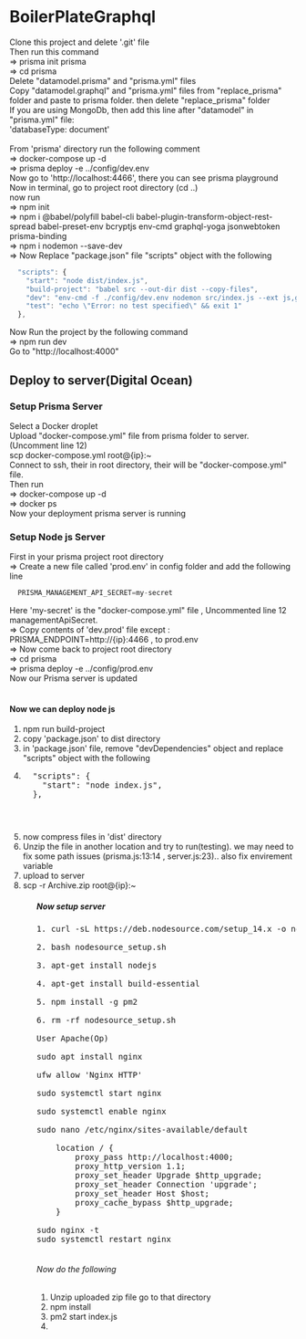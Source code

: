# BoilerPlateGraphql
Clone this project and delete '.git' file <br/>
Then run this command <br> 
=> prisma init prisma <br/>
=> cd prisma <br/>
Delete "datamodel.prisma" and "prisma.yml" files <br/>
Copy "datamodel.graphql" and "prisma.yml" files from "replace_prisma" folder and paste to prisma folder. then delete "replace_prisma" folder <br/>
If you are using MongoDb, then add this line after "datamodel" in "prisma.yml" file:<br>
'databaseType: document' <br/>
<br>
From 'prisma' directory run the following comment <br>
=> docker-compose up -d <br>
=> prisma deploy -e ../config/dev.env <br>
Now go to 'http://localhost:4466', there you can see prisma playground <br>
Now in terminal, go to project root directory (cd ..) <br>
now run <br>
=> npm init <br>
=> npm i @babel/polyfill babel-cli babel-plugin-transform-object-rest-spread babel-preset-env bcryptjs env-cmd graphql-yoga jsonwebtoken prisma-binding <br>
=> npm i nodemon --save-dev <br>
=> Now Replace "package.json" file "scripts" object with the following <br>
```javascript
  "scripts": {
    "start": "node dist/index.js",
    "build-project": "babel src --out-dir dist --copy-files",
    "dev": "env-cmd -f ./config/dev.env nodemon src/index.js --ext js,graphql --exec babel-node",
    "test": "echo \"Error: no test specified\" && exit 1"
  },
```
Now Run the project by the following command <br>
=> npm run dev <br>
Go to "http://localhost:4000" 

## Deploy to server(Digital Ocean)
### Setup Prisma Server
Select a Docker droplet <br>
Upload "docker-compose.yml" file from prisma folder to server. (Uncomment line 12) <br>
scp docker-compose.yml root@{ip}:~
<br>
Connect to ssh, their in root directory, their will be "docker-compose.yml" file.<br>
Then run <br>
=> docker-compose up -d <br>
=> docker ps
<br>
Now your deployment prisma server is running <br>

### Setup Node js Server
First in your prisma project root directory <br>
=> Create a new file called 'prod.env' in config folder and add the following line <br>
```javascript
  PRISMA_MANAGEMENT_API_SECRET=my-secret
```
Here 'my-secret' is the "docker-compose.yml" file , Uncommented line 12 managementApiSecret. <br>
=> Copy contents of 'dev.prod' file except : PRISMA_ENDPOINT=http://{ip}:4466 , to prod.env <br>
=> Now come back to project root directory <br>
=> cd prisma <br>
=> prisma deploy -e ../config/prod.env <br>
Now our Prisma server is updated
<br><br>

#### Now we can deploy node js
<ol>
<li>npm run build-project</li>
<li>copy 'package.json' to dist directory</li>
<li>in 'package.json' file, remove "devDependencies" object and replace "scripts" object with the following </li>
<li><pre>
  "scripts": {
    "start": "node index.js",
  },
<pre> </li>
<li>now compress files in 'dist' directory</li>
<li>Unzip the file in another location and try to run(testing). we may need to fix some path issues (prisma.js:13:14 , server.js:23).. also  fix envirement variable</li>
<li>upload to server</li>
<li>scp -r Archive.zip root@{ip}:~</li>
<ol>

##### Now setup server
<pre>
1. curl -sL https://deb.nodesource.com/setup_14.x -o nodesource_setup.sh

2. bash nodesource_setup.sh

3. apt-get install nodejs

4. apt-get install build-essential

5. npm install -g pm2

6. rm -rf nodesource_setup.sh

User Apache(Op)

sudo apt install nginx

ufw allow 'Nginx HTTP'

sudo systemctl start nginx

sudo systemctl enable nginx

sudo nano /etc/nginx/sites-available/default

    location / {
        proxy_pass http://localhost:4000;
        proxy_http_version 1.1;
        proxy_set_header Upgrade $http_upgrade;
        proxy_set_header Connection 'upgrade';
        proxy_set_header Host $host;
        proxy_cache_bypass $http_upgrade;
    }

sudo nginx -t
sudo systemctl restart nginx

</pre>

###### Now do the following
<ol>
<li>Unzip uploaded zip file go to that directory</li>
<li>npm install</li>
<li>pm2 start index.js<li/>
</ol>

